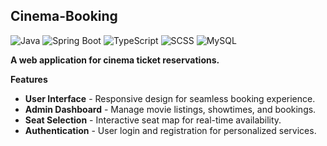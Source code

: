 ## Cinema-Booking

![Java](https://img.shields.io/badge/Java-Backend-red?logo=java)
![Spring Boot](https://img.shields.io/badge/Spring%20Boot-WebFramework-brightgreen?logo=spring)
![TypeScript](https://img.shields.io/badge/TypeScript-Frontend-blue?logo=typescript)
![SCSS](https://img.shields.io/badge/SCSS-Design-pink?logo=sass)
![MySQL](https://img.shields.io/badge/MySQL-Database-lightblue?logo=mysql)

**A web application for cinema ticket reservations.**

**Features**

- **User Interface** - Responsive design for seamless booking experience.
- **Admin Dashboard** - Manage movie listings, showtimes, and bookings.
- **Seat Selection** - Interactive seat map for real-time availability.
- **Authentication** - User login and registration for personalized services.
